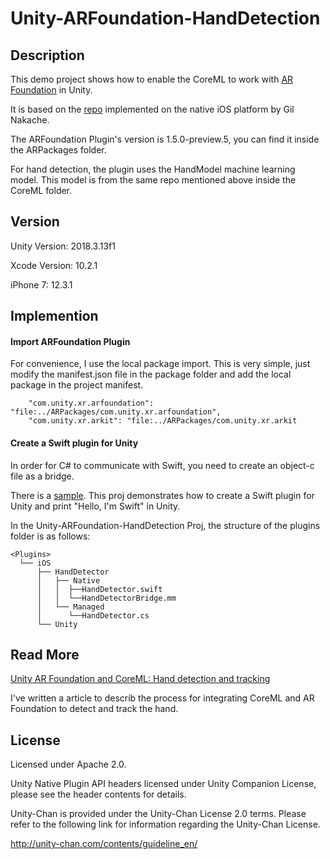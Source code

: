 # Unity-ARFoundation-HandDetection

## Description

This demo project shows how to enable the CoreML to work with [AR Foundation](https://docs.unity3d.com/Packages/com.unity.xr.arfoundation@1.5/manual/index.html) in Unity.

It is based on the [repo](https://github.com/giln/ARML) implemented on the native iOS platform by Gil Nakache.

The ARFoundation Plugin's version is 1.5.0-preview.5, you can find it inside the ARPackages folder.

For hand detection, the plugin uses the HandModel machine learning model. This model is from the same repo mentioned above inside the CoreML folder.


## Version

Unity Version: 2018.3.13f1

Xcode Version: 10.2.1

iPhone 7: 12.3.1

## Implemention

#### Import ARFoundation Plugin

For convenience, I use the local package import. This is very simple, just modify the manifest.json file in the package folder and add the local package in the project manifest.

```
    "com.unity.xr.arfoundation": "file:../ARPackages/com.unity.xr.arfoundation",
    "com.unity.xr.arkit": "file:../ARPackages/com.unity.xr.arkit

```

#### Create a Swift plugin for Unity

In order for C# to communicate with Swift, you need to create an object-c file as a bridge.

There is a [sample](https://github.com/chenjd/Unity-Hello-Swift). This proj demonstrates how to create a Swift plugin for Unity and print "Hello, I'm Swift" in Unity.

In the Unity-ARFoundation-HandDetection Proj, the structure of the plugins folder is as follows:

```none
<Plugins>
  └── iOS
      ├── HandDetector
      │   ├── Native
      │   │  ├──HandDetector.swift
      │   │  └──HandDetectorBridge.mm
      │   └── Managed
      │      └──HandDetector.cs
      └── Unity
```

## Read More
[Unity AR Foundation and CoreML: Hand detection and tracking
](http://chenjd.xyz/2019/07/22/Unity-ARFoundation-CoreML/)

I've written a article to describ the process for integrating CoreML and AR Foundation to detect and track the hand.


## License
Licensed under Apache 2.0.

Unity Native Plugin API headers licensed under Unity Companion License, please see the header contents for details.

Unity-Chan is provided under the Unity-Chan License 2.0 terms.
Please refer to the following link for information regarding the Unity-Chan License.

http://unity-chan.com/contents/guideline_en/




